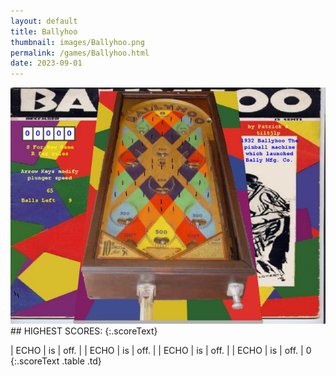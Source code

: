 ```yaml
---
layout: default
title: Ballyhoo
thumbnail: images/Ballyhoo.png
permalink: /games/Ballyhoo.html
date: 2023-09-01
---
```


<img src="../images/Ballyhoo.png" class="gameThumbnail img-fluid mx-auto align-middle">
## HIGHEST SCORES:
{:.scoreText}

| ECHO | is | off. | 
| ECHO | is | off. | 
| ECHO | is | off. | 
| ECHO | is | off. | 
0 
{:.scoreText .table .td}
